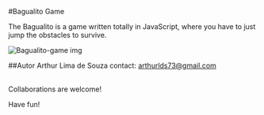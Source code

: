 #Bagualito Game

The Bagualito is a game written totally in JavaScript, where you have to just jump the obstacles to survive.

![Bagualito-game img](https://media.giphy.com/media/1421Iy5RP3Ezle/giphy.gif)

##Autor
Arthur Lima de Souza
contact: arthurlds73@gmail.com

<br>	
Collaborations are welcome!

Have fun!